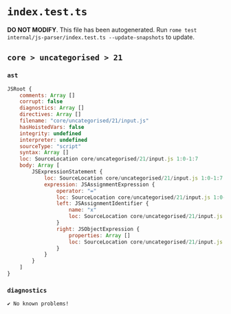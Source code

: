 # `index.test.ts`

**DO NOT MODIFY**. This file has been autogenerated. Run `rome test internal/js-parser/index.test.ts --update-snapshots` to update.

## `core > uncategorised > 21`

### `ast`

```javascript
JSRoot {
	comments: Array []
	corrupt: false
	diagnostics: Array []
	directives: Array []
	filename: "core/uncategorised/21/input.js"
	hasHoistedVars: false
	integrity: undefined
	interpreter: undefined
	sourceType: "script"
	syntax: Array []
	loc: SourceLocation core/uncategorised/21/input.js 1:0-1:7
	body: Array [
		JSExpressionStatement {
			loc: SourceLocation core/uncategorised/21/input.js 1:0-1:7
			expression: JSAssignmentExpression {
				operator: "="
				loc: SourceLocation core/uncategorised/21/input.js 1:0-1:7
				left: JSAssignmentIdentifier {
					name: "x"
					loc: SourceLocation core/uncategorised/21/input.js 1:0-1:1 (x)
				}
				right: JSObjectExpression {
					properties: Array []
					loc: SourceLocation core/uncategorised/21/input.js 1:4-1:7
				}
			}
		}
	]
}
```

### `diagnostics`

```
✔ No known problems!

```
